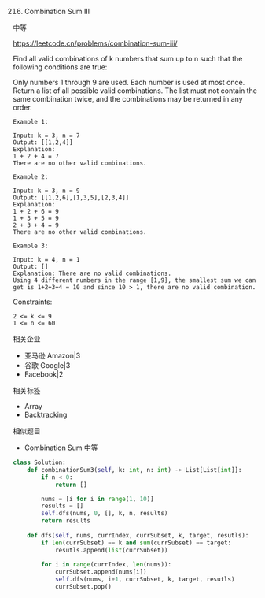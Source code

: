 216. Combination Sum III

中等


https://leetcode.cn/problems/combination-sum-iii/


Find all valid combinations of k numbers that sum up to n such that the following conditions are true:

Only numbers 1 through 9 are used.
Each number is used at most once.
Return a list of all possible valid combinations. The list must not contain the same combination twice, and the combinations may be returned in any order.

 
```
Example 1:

Input: k = 3, n = 7
Output: [[1,2,4]]
Explanation:
1 + 2 + 4 = 7
There are no other valid combinations.

Example 2:

Input: k = 3, n = 9
Output: [[1,2,6],[1,3,5],[2,3,4]]
Explanation:
1 + 2 + 6 = 9
1 + 3 + 5 = 9
2 + 3 + 4 = 9
There are no other valid combinations.

Example 3:

Input: k = 4, n = 1
Output: []
Explanation: There are no valid combinations.
Using 4 different numbers in the range [1,9], the smallest sum we can get is 1+2+3+4 = 10 and since 10 > 1, there are no valid combination.
``` 

Constraints:
```
2 <= k <= 9
1 <= n <= 60
```

相关企业

- 亚马逊 Amazon|3
- 谷歌 Google|3
- Facebook|2

相关标签
- Array
- Backtracking

相似题目
- Combination Sum
中等


```py
class Solution:
    def combinationSum3(self, k: int, n: int) -> List[List[int]]:
        if n < 0:
            return []

        nums = [i for i in range(1, 10)]
        results = []
        self.dfs(nums, 0, [], k, n, results)
        return results
        
    def dfs(self, nums, currIndex, currSubset, k, target, resutls):
        if len(currSubset) == k and sum(currSubset) == target:
            resutls.append(list(currSubset))
        
        for i in range(currIndex, len(nums)):
            currSubset.append(nums[i])
            self.dfs(nums, i+1, currSubset, k, target, resutls)
            currSubset.pop()
            
```            